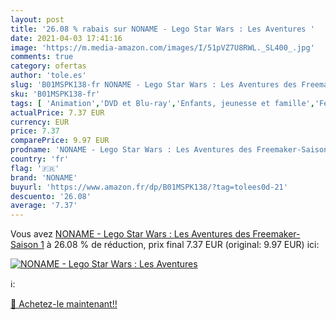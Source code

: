```yaml
---
layout: post
title: '26.08 % rabais sur NONAME - Lego Star Wars : Les Aventures '
date: 2021-04-03 17:41:16
image: 'https://m.media-amazon.com/images/I/51pVZ7U8RWL._SL400_.jpg'
comments: true
category: ofertas
author: 'tole.es'
slug: 'B01MSPK138-fr NONAME - Lego Star Wars : Les Aventures des Freemaker-...'
sku: 'B01MSPK138-fr'
tags: [ 'Animation','DVD et Blu-ray','Enfants, jeunesse et famille','Featured Categories','Séries TV','noname', ]
actualPrice: 7.37 EUR
currency: EUR
price: 7.37
comparePrice: 9.97 EUR
prodname: 'NONAME - Lego Star Wars : Les Aventures des Freemaker-Saison 1'
country: 'fr'
flag: '🇫🇷'
brand: 'NONAME'
buyurl: 'https://www.amazon.fr/dp/B01MSPK138/?tag=tolees0d-21'
descuento: '26.08'
average: '7.37'
---
```


Vous avez [NONAME - Lego Star Wars : Les Aventures des Freemaker-Saison 1](https://www.amazon.fr/dp/B01MSPK138/?tag=tolees0d-21)  à  26.08 % de réduction, prix final  7.37 EUR (original: 9.97 EUR) ici:

[![NONAME - Lego Star Wars : Les Aventures ](https://m.media-amazon.com/images/I/51pVZ7U8RWL._SL400_.jpg)](https://www.amazon.fr/dp/B01MSPK138/?tag=tolees0d-21)

ℹ️:


[🛒 Achetez-le maintenant!!](https://www.amazon.fr/dp/B01MSPK138/?tag=tolees0d-21)

